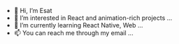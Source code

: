 - 👋 Hi, I’m Esat
- 👀 I’m interested in React and animation-rich projects ...
- 🌱 I’m currently learning React Native, Web ...
- 📫 You can reach me through my email ...
<!--- - 💞️ I’m looking to collaborate on  ... --->
